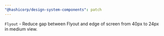 ```yaml
---
"@hashicorp/design-system-components": patch
---
```


`Flyout` - Reduce gap between Flyout and edge of screen from 40px to 24px in medium view.
